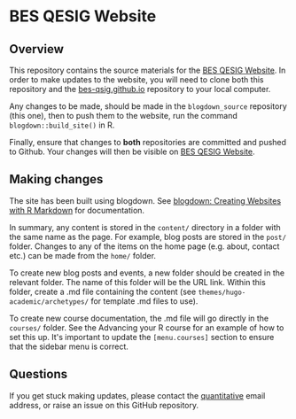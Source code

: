 BES QESIG Website
===

## Overview

This repository contains the source materials for the [BES QESIG Website](https://bes-qsig.github.io/). In order to make updates to the website, you will need to clone both this repository and the [bes-qsig.github.io](https://github.com/bes-qsig/bes-qsig.github.io) repository to your local computer. 

Any changes to be made, should be made in the `blogdown_source` repository (this one), then to push them to the website, run the command `blogdown::build_site()` in R. 

Finally, ensure that changes to **both** repositories are committed and pushed to Github. Your changes will then be visible on [BES QESIG Website](https://bes-qsig.github.io/). 

## Making changes

The site has been built using blogdown. See [blogdown: Creating Websites with R Markdown](https://bookdown.org/yihui/blogdown/) for documentation. 

In summary, any content is stored in the `content/` directory in a folder with the same name as the page. For example, blog posts are stored in the `post/` folder. Changes to any of the items on the home page (e.g. about, contact etc.) can be made from the `home/` folder. 

To create new blog posts and events, a new folder should be created in the relevant folder. The name of this folder will be the URL link. Within this folder, create a .md file containing the content (see `themes/hugo-academic/archetypes/` for template .md files to use). 

To create new course documentation, the .md file will go directly in the `courses/` folder. See the Advancing your R course for an example of how to set this up. It's important to update the `[menu.courses]` section to ensure that the sidebar menu is correct. 

## Questions

If you get stuck making updates, please contact the [quantitative](mailto:quantitative@britishecologicalsociety.org) email address, or raise an issue on this GitHub repository. 


